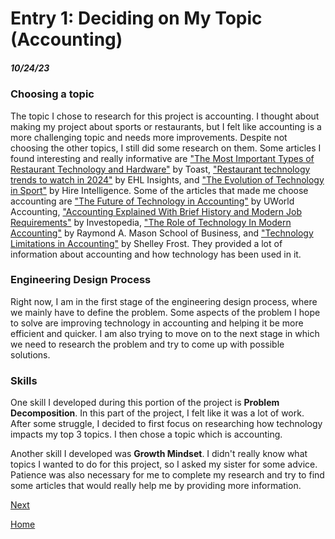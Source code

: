 # Entry 1: Deciding on My Topic (Accounting)
##### 10/24/23


### Choosing a topic
The topic I chose to research for this project is accounting. I thought about making my project about sports or restaurants, but I felt like accounting is a more challenging topic and needs more improvements. Despite not choosing the other topics, I still did some research on them. Some articles I found interesting and really informative are ["The Most Important Types of Restaurant Technology and Hardware"](https://pos.toasttab.com/blog/types-of-restaurant-technology) by Toast, ["Restaurant technology trends to watch in 2024"](https://hospitalityinsights.ehl.edu/restaurant-technology-trends) by EHL Insights, and ["The Evolution of Technology in Sport"](https://www.hire-intelligence.co.uk/evolution-of-technology-in-sport/#:~:text=Tracking%20Race%20Times,record%20times%20at%20antenna%20points) by Hire Intelligence. Some of the articles that made me choose accounting are ["The Future of Technology in Accounting"](https://accounting.uworld.com/blog/cpa-review/the-future-of-technology-in-accounting/#:~:text=The%20future%20of%20accounting%20will,to%20improve%20their%20soft%20skills.) by UWorld Accounting, ["Accounting Explained With Brief History and Modern Job Requirements"](https://www.investopedia.com/terms/a/accounting.asp#:~:text=Accounting%20is%20the%20process%20of,regulators%2C%20and%20tax%20collection%20entities) by Investopedia, ["The Role of Technology In Modern Accounting"](https://online.mason.wm.edu/blog/the-role-of-technology-in-modern-accounting) by Raymond A. Mason School of Business, and ["Technology Limitations in Accounting"](https://smallbusiness.chron.com/technology-limitations-accounting-34162.html) by Shelley Frost. They provided a lot of information about accounting and how technology has been used in it.


### Engineering Design Process

Right now, I am in the first stage of the engineering design process, where we mainly have to define the problem. Some aspects of the problem I hope to solve are improving technology in accounting and helping it be more efficient and quicker. I am also trying to move on to the next stage in which we need to research the problem and try to come up with possible solutions. 


### Skills

One skill I developed during this portion of the project is **Problem Decomposition**. In this part of the project, I felt like it was a lot of work. After some struggle, I decided to first focus on researching how technology impacts my top 3 topics. I then chose a topic which is accounting.

Another skill I developed was **Growth Mindset**. I didn't really know what topics I wanted to do for this project, so I asked my sister for some advice. Patience was also necessary for me to complete my research and try to find some articles that would really help me by providing more information.

[Next](entry02.md)

[Home](../README.md)


